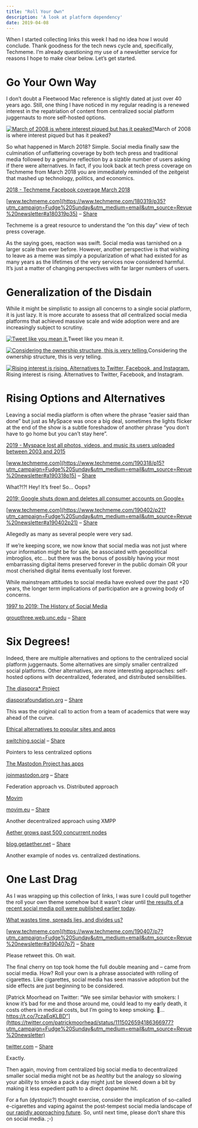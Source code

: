 ```yaml
---
title: "Roll Your Own"
description: 'A look at platform dependency'
date: 2019-04-08
---
```

When I started collecting links this week I had no idea how I would conclude. Thank goodness for the tech news cycle and, specifically, Techmeme. I’m already questioning my use of a newsletter service for reasons I hope to make clear below. Let’s get started.

Go Your Own Way
===============

I don’t doubt a Fleetwood Mac reference is slightly dated at just over 40 years ago. Still, one thing I have noticed in my regular reading is a renewed interest in the repatriation of content from centralized social platform juggernauts to more self-hosted options.

[![March of 2008 is where interest piqued but has it peaked?](https://cuthrell.com/favicon.png "March of 2008 is where interest piqued but has it peaked?")](https://cuthrell.com/favicon.png)March of 2008 is where interest piqued but has it peaked?

So what happened in March 2018? Simple. Social media finally saw the culmination of unflattering coverage by both tech press and traditional media followed by a genuine reflection by a sizable number of users asking if there were alternatives. In fact, if you look back at tech press coverage on Techmeme from March 2018 you are immediately reminded of the zeitgeist that mashed up technology, politics, and economics.

[2018 - Techmeme Facebook coverage March 2018](https://www.techmeme.com/180319/p35?utm_campaign=Fudge%20Sunday&utm_medium=email&utm_source=Revue%20newsletter#a180319p35)

[www.techmeme.com](https://www.techmeme.com/180319/p35?utm_campaign=Fudge%20Sunday&utm_medium=email&utm_source=Revue%20newsletter#a180319p35) – [Share](http://rev.vu/AZKAPY?utm_campaign=Issue&utm_content=share&utm_medium=email&utm_source=Fudge+Sunday)

Techmeme is a great resource to understand the “on this day” view of tech press coverage.

As the saying goes, reaction was swift. Social media was tarnished on a larger scale than ever before. However, another perspective is that wishing to leave as a meme was simply a popularization of what had existed for as many years as the lifetimes of the very services now considered harmful. It’s just a matter of changing perspectives with far larger numbers of users.

Generalization of the Disdain
=============================

While it might be simplistic to assign all concerns to a single social platform, it is just lazy. It is more accurate to assess that *all* centralized social media platforms that achieved massive scale and wide adoption were and are increasingly subject to scrutiny.

[![Tweet like you mean it.](https://cuthrell.com/favicon.png "Tweet like you mean it.")](https://cuthrell.com/favicon.png)Tweet like you mean it.

[![Considering the ownership structure, this is very telling.](https://cuthrell.com/favicon.png "Considering the ownership structure, this is very telling.")](https://cuthrell.com/favicon.png)Considering the ownership structure, this is very telling.

[![Rising interest is rising. Alternatives to Twitter, Facebook, and Instagram.](https://cuthrell.com/favicon.png "Rising interest is rising. Alternatives to Twitter, Facebook, and Instagram.")](https://cuthrell.com/favicon.png)Rising interest is rising. Alternatives to Twitter, Facebook, and Instagram.

Rising Options and Alternatives
===============================

Leaving a social media platform is often where the phrase “easier said than done” but just as MySpace was once a big deal, sometimes the lights flicker at the end of the show is a subtle foreshadow of another phrase “you don’t have to go home but you can’t stay here”.

[2019 - Myspace lost all photos, videos, and music its users uploaded between 2003 and 2015](https://www.techmeme.com/190318/p15?utm_campaign=Fudge%20Sunday&utm_medium=email&utm_source=Revue%20newsletter#a190318p15)

[www.techmeme.com](https://www.techmeme.com/190318/p15?utm_campaign=Fudge%20Sunday&utm_medium=email&utm_source=Revue%20newsletter#a190318p15) – [Share](http://rev.vu/NbqRGd?utm_campaign=Issue&utm_content=share&utm_medium=email&utm_source=Fudge+Sunday)

What?!?! Hey! It’s free! So… Oops?

[2019: Google shuts down and deletes all consumer accounts on Google+](https://www.techmeme.com/190402/p21?utm_campaign=Fudge%20Sunday&utm_medium=email&utm_source=Revue%20newsletter#a190402p21)

[www.techmeme.com](https://www.techmeme.com/190402/p21?utm_campaign=Fudge%20Sunday&utm_medium=email&utm_source=Revue%20newsletter#a190402p21) – [Share](http://rev.vu/edYVDx?utm_campaign=Issue&utm_content=share&utm_medium=email&utm_source=Fudge+Sunday)

Allegedly as many as several people were very sad.

If we’re keeping score, we now know that social media was not just where your information might be for sale, be associated with geopolitical imbroglios, etc… but there was the bonus of possibly having your most embarrassing digital items preserved forever in the public domain OR your most cherished digital items eventually lost forever.

While mainstream attitudes to social media have evolved over the past +20 years, the longer term implications of participation are a growing body of concerns.

[1997 to 2019: The History of Social Media](http://groupthree.web.unc.edu/rise-of-social-media/?utm_campaign=Fudge%20Sunday&utm_medium=email&utm_source=Revue%20newsletter)

[groupthree.web.unc.edu](http://groupthree.web.unc.edu/rise-of-social-media/?utm_campaign=Fudge%20Sunday&utm_medium=email&utm_source=Revue%20newsletter) – [Share](http://rev.vu/7PbAme?utm_campaign=Issue&utm_content=share&utm_medium=email&utm_source=Fudge+Sunday)

Six Degrees!
============

Indeed, there are multiple alternatives and options to the centralized social platform juggernauts. Some alternatives are simply smaller centralized social platforms. Other alternatives, are more interesting approaches: self-hosted options with decentralized, federated, and distributed sensibilities.

[The diaspora\* Project](https://diasporafoundation.org/get_involved?utm_campaign=Fudge%20Sunday&utm_medium=email&utm_source=Revue%20newsletter)

[diasporafoundation.org](https://diasporafoundation.org/get_involved?utm_campaign=Fudge%20Sunday&utm_medium=email&utm_source=Revue%20newsletter) – [Share](http://rev.vu/3Bd4jv?utm_campaign=Issue&utm_content=share&utm_medium=email&utm_source=Fudge+Sunday)

This was the original call to action from a team of academics that were way ahead of the curve.

[Ethical alternatives to popular sites and apps](https://switching.social/?utm_campaign=Fudge%20Sunday&utm_medium=email&utm_source=Revue%20newsletter)

[switching.social](https://switching.social/?utm_campaign=Fudge%20Sunday&utm_medium=email&utm_source=Revue%20newsletter) – [Share](http://rev.vu/Jyjd0Y?utm_campaign=Issue&utm_content=share&utm_medium=email&utm_source=Fudge+Sunday)

Pointers to less centralized options

[The Mastodon Project has apps](https://joinmastodon.org/apps?utm_campaign=Fudge%20Sunday&utm_medium=email&utm_source=Revue%20newsletter)

[joinmastodon.org](https://joinmastodon.org/apps?utm_campaign=Fudge%20Sunday&utm_medium=email&utm_source=Revue%20newsletter) – [Share](http://rev.vu/P9O2jq?utm_campaign=Issue&utm_content=share&utm_medium=email&utm_source=Fudge+Sunday)

Federation approach vs. Distributed approach

[Movim](https://movim.eu/?utm_campaign=Fudge%20Sunday&utm_medium=email&utm_source=Revue%20newsletter#apps)

[movim.eu](https://movim.eu/?utm_campaign=Fudge%20Sunday&utm_medium=email&utm_source=Revue%20newsletter#apps) – [Share](http://rev.vu/M2WdkM?utm_campaign=Issue&utm_content=share&utm_medium=email&utm_source=Fudge+Sunday)

Another decentralized approach using XMPP

[Aether grows past 500 concurrent nodes](https://blog.getaether.net/post/182933958752/aether-grows-past-500-concurrent-nodes?utm_campaign=Fudge%20Sunday&utm_medium=email&utm_source=Revue%20newsletter)

[blog.getaether.net](https://blog.getaether.net/post/182933958752/aether-grows-past-500-concurrent-nodes?utm_campaign=Fudge%20Sunday&utm_medium=email&utm_source=Revue%20newsletter) – [Share](http://rev.vu/OaqbjP?utm_campaign=Issue&utm_content=share&utm_medium=email&utm_source=Fudge+Sunday)

Another example of nodes vs. centralized destinations.

One Last Drag
=============

As I was wrapping up this collection of links, I was sure I could pull together the roll your own theme somehow but it wasn’t clear until [the results of a recent social media poll were published earlier today](https://www.documentcloud.org/documents/5794861-19093-NBCWSJ-March-Poll-4-5-19-Release.html?utm_campaign=Fudge%20Sunday&utm_medium=email&utm_source=Revue%20newsletter).

[What wastes time, spreads lies, and divides us?](https://www.techmeme.com/190407/p7?utm_campaign=Fudge%20Sunday&utm_medium=email&utm_source=Revue%20newsletter#a190407p7)

[www.techmeme.com](https://www.techmeme.com/190407/p7?utm_campaign=Fudge%20Sunday&utm_medium=email&utm_source=Revue%20newsletter#a190407p7) – [Share](http://rev.vu/aeRVYy?utm_campaign=Issue&utm_content=share&utm_medium=email&utm_source=Fudge+Sunday)

Please retweet this. Oh wait.

The final cherry on top took home the full double meaning and – came from social media. How? Roll your own is a phrase associated with rolling of cigarettes. Like cigarettes, social media has seen massive adoption but the side effects are just beginning to be considered.

[Patrick Moorhead on Twitter: “We see similar behavior with smokers: I know it’s bad for me and those around me, could lead to my early death, it costs others in medical costs, but I’m going to keep smoking. 🚬… https://t.co/7czaEqKLBD”](https://twitter.com/patrickmoorhead/status/1115026594186366977?utm_campaign=Fudge%20Sunday&utm_medium=email&utm_source=Revue%20newsletter)

[twitter.com](https://twitter.com/patrickmoorhead/status/1115026594186366977?utm_campaign=Fudge%20Sunday&utm_medium=email&utm_source=Revue%20newsletter) – [Share](http://rev.vu/M2W1Dw?utm_campaign=Issue&utm_content=share&utm_medium=email&utm_source=Fudge+Sunday)

Exactly.

Then again, moving from centralized big social media to decentralized smaller social media might not be as *healthy* but the analogy so slowing your ability to smoke a pack a day might just be slowed down a bit by making it less expedient path to a direct dopamine hit.

For a fun (dystopic?) thought exercise, consider the implication of so-called e-cigarettes and vaping against the post-tempest social media landscape of [our rapidly approaching future](http://digests.fudgesunday.com/issues/virtual-reality-80s-and-90s-nostalgia-41351?utm_campaign=Fudge%20Sunday&utm_medium=email&utm_source=Revue%20newsletter). So, until next time, please don’t share this on social media. ;-)


